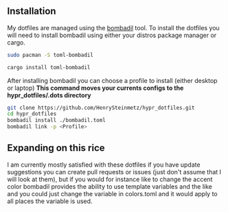 ## Installation

My dotfiles are managed using the [bombadil](https://github.com/oknozor/toml-bombadil) tool. To install the dotfiles you will need to install bombadil using either your distros package manager or cargo.

```bash
sudo pacman -S toml-bombadil
```

```bash
cargo install toml-bombadil
```

After installing bombadil you can choose a profile to install (either desktop or laptop)
**This command moves your currents configs to the hypr_dotfiles/.dots directory**

```bash
git clone https://github.com/HenrySteinmetz/hypr_dotfiles.git
cd hypr_dotfiles
bombadil install ./bombadil.toml
bombadil link -p <Profile>
```

## Expanding on this rice

I am currently mostly satisfied with these dotfiles if you have update suggestions you can create pull requests or issues (just don't assume that I will look at them), but if you would for instance like to change the accent color bombadil provides the ability to use template variables and the like and you could just change the variable in colors.toml and it would apply to all places the variable is used.
